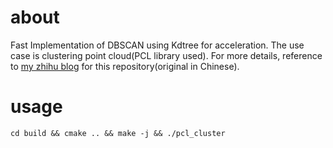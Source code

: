 # about
Fast Implementation of DBSCAN using Kdtree for acceleration. The use case is clustering point cloud(PCL library used).
For more details, reference to [my zhihu blog](https://zhuanlan.zhihu.com/p/152453383) for this repository(original in Chinese).

# usage
```
cd build && cmake .. && make -j && ./pcl_cluster
```
